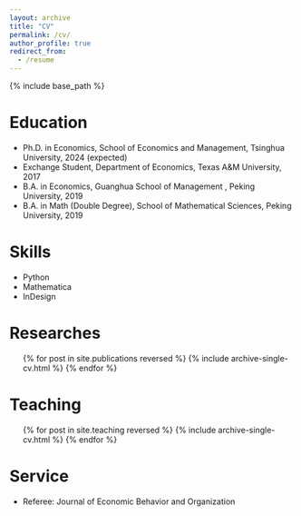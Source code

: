 ```yaml
---
layout: archive
title: "CV"
permalink: /cv/
author_profile: true
redirect_from:
  - /resume
---
```


{% include base_path %}

Education
======
* Ph.D. in Economics, School of Economics and Management, Tsinghua University, 2024 (expected)
* Exchange Student, Department of Economics, Texas A&M University, 2017
* B.A. in Economics, Guanghua School of Management , Peking University, 2019
* B.A. in Math (Double Degree), School of Mathematical Sciences, Peking University, 2019



Skills
======
* Python
* Mathematica
* InDesign

Researches
======
  <ul>{% for post in site.publications reversed %}
    {% include archive-single-cv.html %}
  {% endfor %}</ul>
  
Teaching
======
  <ul>{% for post in site.teaching reversed %}
    {% include archive-single-cv.html %}
  {% endfor %}</ul>
  
Service
======
* Referee:
Journal of Economic Behavior and Organization
